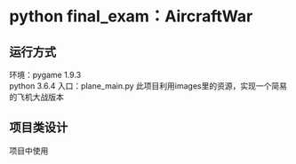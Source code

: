 python final_exam：AircraftWar
====
运行方式
----
环境：pygame 1.9.3</br>
python 3.6.4
入口：plane_main.py
此项目利用images里的资源，实现一个简易的飞机大战版本

项目类设计
----
项目中使用
